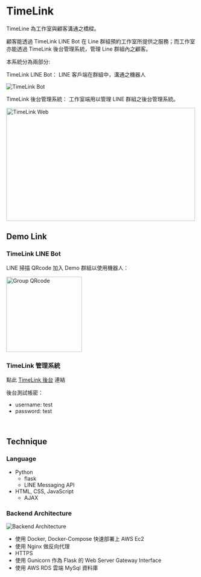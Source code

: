 # TimeLink

TimeLine 為工作室與顧客溝通之橋樑。

顧客能透過 TimeLink LINE Bot 在 Line 群組預約工作室所提供之服務；而工作室亦能透過 TimeLink 後台管理系統，管理 Line 群組內之顧客。

本系統分為兩部分:

TimeLink LINE Bot： LINE 客戶端在群組中，溝通之機器人

<img src="https://d43czlgw2x7ve.cloudfront.net/timelink/demo_bot.gif" alt="TimeLink Bot">

TimeLink 後台管理系統： 工作室端用以管理 LINE 群組之後台管理系統。

<img src="https://d43czlgw2x7ve.cloudfront.net/timelink/demo_web.png" alt="TimeLink Web" width="500" height="300">

<br>

## Demo Link

### TimeLink LINE Bot

LINE 掃描 QRcode 加入 Demo 群組以使用機器人：

<img src="https://d43czlgw2x7ve.cloudfront.net/timelink/test_group_qr.JPG" alt="Group QRcode" width="200" height="200">

### TimeLink 管理系統

點此 [TimeLink 後台](https://timelink.cc) 連結

後台測試帳密：

-   username: test
-   password: test

<br>

## Technique

### Language

-   Python
    -   flask
    -   LINE Messaging API
-   HTML, CSS, JavaScript
    -   AJAX

### Backend Architecture

<img src="https://d43czlgw2x7ve.cloudfront.net/timelink/Backend_Architecture.png" alt="Backend Architecture" >

-   使用 Docker, Docker-Compose 快速部署上 AWS Ec2
-   使用 Nginx 做反向代理
-   HTTPS
-   使用 Gunicorn 作為 Flask 的 Web Server Gateway Interface
-   使用 AWS RDS 雲端 MySql 資料庫
